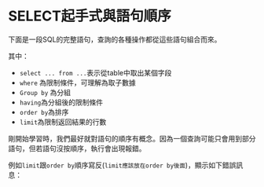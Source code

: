# SELECT起手式與語句順序

下面是一段SQL的完整語句，查詢的各種操作都從這些語句組合而來。



其中：

* `select ... from ...`表示從table中取出某個字段
* `where` 為限制條件，可理解為取子數據
* `Group by` 為分組
* `having`為分組後的限制條件
* `order by`為排序
* `limit`為限制返回結果的行數



剛開始學習時，我們最好就對語句的順序有概念。因為一個查詢可能只會用到部分語句，但若語句沒按順序，執行會出現報錯。

例如`limit`跟`order by`順序寫反(`limit應該放在order by後面`)，顯示如下錯誤訊息：

